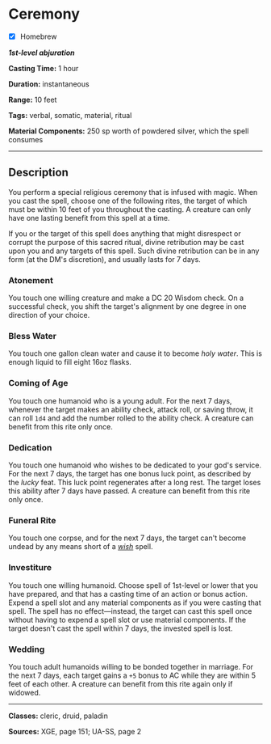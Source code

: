 # Ceremony

- [x] Homebrew

***1st-level abjuration***

**Casting Time:** 1 hour

**Duration:** instantaneous

**Range:** 10 feet

**Tags:** verbal, somatic, material, ritual

**Material Components:** 250 sp worth of powdered silver, which the spell consumes

---

## Description
You perform a special religious ceremony that is infused with magic. When you cast the spell, choose one of the following rites, the target of which must be within 10 feet of you throughout the casting. A creature can only have one lasting benefit from this spell at a time.

If you or the target of this spell does anything that might disrespect or corrupt the purpose of this sacred ritual, divine retribution may be cast upon you and any targets of this spell. Such divine retribution can be in any form (at the DM's discretion), and usually lasts for 7 days.

### Atonement
You touch one willing creature and make a DC 20 Wisdom check. On a successful check, you shift the target's alignment by one degree in one direction of your choice.

### Bless Water
You touch one gallon clean water and cause it to become *holy water*. This is enough liquid to fill eight 16oz flasks.

### Coming of Age
You touch one humanoid who is a young adult. For the next 7 days, whenever the target makes an ability check, attack roll, or saving throw, it can roll `1d4` and add the number rolled to the ability check. A creature can benefit from this rite only once.

### Dedication
You touch one humanoid who wishes to be dedicated to your god's service. For the next 7 days, the target has one bonus luck point, as described by the *lucky* feat. This luck point regenerates after a long rest. The target loses this ability after 7 days have passed. A creature can benefit from this rite only once.

### Funeral Rite
You touch one corpse, and for the next 7 days, the target can't become undead by any means short of a [*wish*](../level-9/wish) spell.

### Investiture
You touch one willing humanoid. Choose spell of 1st-level or lower that you have prepared, and that has a casting time of an action or bonus action. Expend a spell slot and any material components as if you were casting that spell. The spell has no effect&mdash;instead, the target can cast this spell once without having to expend a spell slot or use material components. If the target doesn't cast the spell within 7 days, the invested spell is lost.

### Wedding
You touch adult humanoids willing to be bonded together in marriage. For the next 7 days, each target gains a `+5` bonus to AC while they are within 5 feet of each other. A creature can benefit from this rite again only if widowed.

---

**Classes:** cleric, druid, paladin

**Sources:** XGE, page 151; UA-SS, page 2

